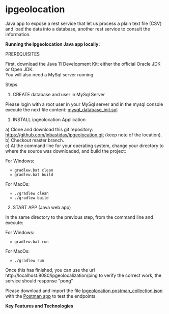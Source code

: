 # ipgeolocation
Java app to expose a rest service that let us process a plain text file (CSV) and load the data into a database, another rest service to consult the information.


<b>Running the Ipgeolocation Java app locally:</b>

PREREQUISITES

First, download the Java 11 Development Kit: either the official Oracle JDK or Open JDK.</br>
You will also need a MySql server running.

Steps

1. CREATE database and user in MySql Server

  Please login with a root user in your MySql server and in the mysql console execute the next file content:
  <a href='https://github.com/jnbastidas/ipgeolocation/blob/develop/src/main/resources/mysql_database_init.sql'>mysql_database_init.sql</a>


1. INSTALL ipgeolocation Application

  a) Clone and download this git repository: https://github.com/jnbastidas/ipgeolocation.git (keep note of the location).</br>
  b) Checkout master branch.</br>
  c) At the command line for your operating system, change your directory to where the source was downloaded, and build the project:

  For Windows:
    
      » gradlew.bat clean
      » gradlew.bat build
  
  For MacOs:
  
      » ./gradlew clean
      » ./gradlew build
      

2. START APP (Java web app)

  In the same directory to the previous step, from the command line and execute:

  For Windows:
  
      » gradlew.bat run

  For MacOs:
  
      » ./gradlew run
  
  
  Once this has finished, you can use the url http://localhost:8080/ipgeolocalization/ping to verify the correct work, the service should response "pong"
  
  Please download and import the file <a href='https://github.com/jnbastidas/ipgeolocation/blob/develop/src/main/resources/IpGeolocation.postman_collection.json'>Ipgeolocation.postman_collection.json</a> with the <a href='https://www.postman.com/'>Postman app</a> to test the endpoints.
  
  
  <b>Key Features and Technologies</b>
  

